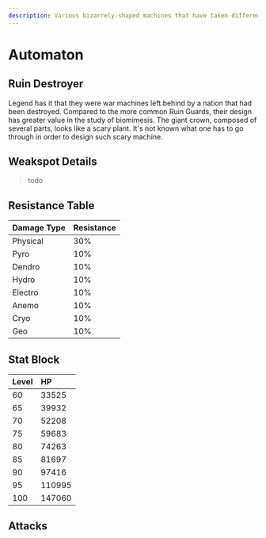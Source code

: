 ```yaml
---
description: Various bizarrely-shaped machines that have taken different forms and functions to adapt to different goals..
---
```


# Automaton

## Ruin Destroyer

Legend has it that they were war machines left behind by a nation that had been destroyed. Compared to the more common Ruin Guards, their design has greater value in the study of biomimesis. The giant crown, composed of several parts, looks like a scary plant. It's not known what one has to go through in order to design such scary machine.

## Weakspot Details

> todo

## Resistance Table

| Damage Type | Resistance |
| :--- | :--- |
| Physical | 30% |
| Pyro | 10% |
| Dendro | 10% |
| Hydro | 10% |
| Electro | 10% |
| Anemo | 10% |
| Cryo | 10% |
| Geo | 10% |

## Stat Block

| Level | HP |
| :--- | :--- |
| 60 | 33525 |
| 65 | 39932 |
| 70 | 52208 |
| 75 | 59683 |
| 80 | 74263 |
| 85 | 81697 |
| 90 | 97416 |
| 95 | 110995 |
| 100 | 147060 |

## Attacks


